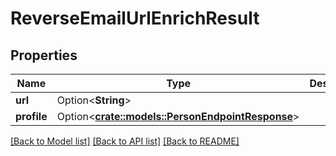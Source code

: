 # ReverseEmailUrlEnrichResult

## Properties

Name | Type | Description | Notes
------------ | ------------- | ------------- | -------------
**url** | Option<**String**> |  | [optional]
**profile** | Option<[**crate::models::PersonEndpointResponse**](PersonEndpointResponse.md)> |  | [optional]

[[Back to Model list]](../README.md#documentation-for-models) [[Back to API list]](../README.md#documentation-for-api-endpoints) [[Back to README]](../README.md)



